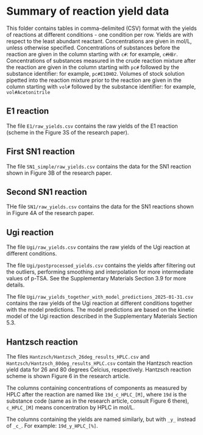 # Summary of reaction yield data

This folder contains tables in comma-delimited (CSV) format with the yields of reactions at different conditions - one condition per row.
Yields are with respect to the least abundant reactant. Concentrations are given in mol/L,
unless otherwise specified. Concentrations of substances before the reaction are given in the column starting with
`c#`: for example, `c#HBr`. Concentrations of substances measured in the crude reaction mixture after the reaction
are given in the column starting with `pc#` followed by the substance identifier: for example, `pc#E1OH02`.
Volumes of stock solution pipetted into the reaction mixture prior to the reaction are given in the column starting with
`vol#` followed by the substance identifier: for example, `vol#Acetonitrile`

## E1 reaction

The file `E1/raw_yields.csv` contains the raw yields of the E1 reaction (scheme in the Figure 3S of the research paper).

## First SN1 reaction 

The file `SN1_simple/raw_yields.csv` contains the data for the SN1 reaction shown in Figure 3B of the research paper.

## Second SN1 reaction

THe file `SN1/raw_yields.csv` contains the data for the SN1 reactions shown in Figure 4A of the research paper.

## Ugi reaction

The file `Ugi/raw_yields.csv` contains the raw yields of the Ugi reaction at different conditions.

The file `Ugi/postprocessed_yields.csv` contains the yields after filtering out the outliers, performing smoothing
and interpolation for more intermediate values of p-TSA. See the Supplementary Materials Section 3.9 for
more details.

The file `Ugi/raw_yields_together_with_model_predictions_2025-01-31.csv` contains the raw yields of the Ugi reaction at different conditions
together with the model predictions. The model predictions are based on the kinetic model of the Ugi reaction described
in the Supplementary Materials Section 5.3.

## Hantzsch reaction

The files `Hantzsch/Hantzsch_26deg_results_HPLC.csv` and `Hantzsch/Hantzsch_80deg_results_HPLC.csv` contain
the Hantzsch reaction yield data for 26 and 80 degrees Celcius, respectively. 
Hantzsch reaction scheme is shown Figure 6 in the research article.

The columns containing concentrations of components as measured by HPLC after the reaction are named
like `19d_c_HPLC_[M]`, where `19d` is the substance code (same as in the research article, consult Figure 6 there),
`c_HPLC_[M]` means concentration by HPLC in mol/L. 

The columns containing the yields are named similarly, but with `_y_` instead
of `_c_`. For example: `19d_y_HPLC_[%]`.